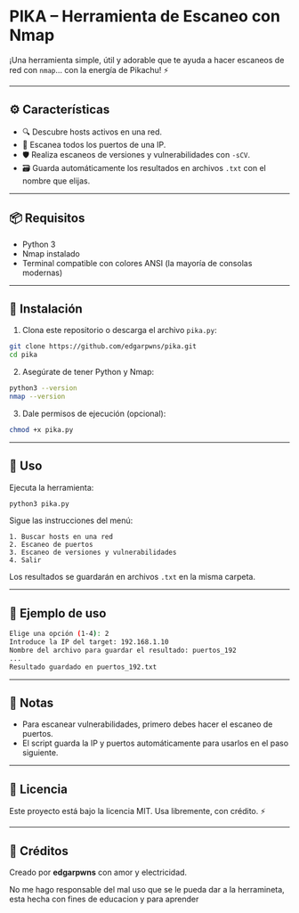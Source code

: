 
# PIKA – Herramienta de Escaneo con Nmap

¡Una herramienta simple, útil y adorable que te ayuda a hacer escaneos de red con `nmap`… con la energía de Pikachu! ⚡

---

## ⚙️ Características

- 🔍 Descubre hosts activos en una red.
- 📡 Escanea todos los puertos de una IP.
- 🛡️ Realiza escaneos de versiones y vulnerabilidades con `-sCV`.
- 🗃️ Guarda automáticamente los resultados en archivos `.txt` con el nombre que elijas.

---

## 📦 Requisitos

- Python 3
- Nmap instalado
- Terminal compatible con colores ANSI (la mayoría de consolas modernas)

---

## 🧪 Instalación

1. Clona este repositorio o descarga el archivo `pika.py`:

```bash
git clone https://github.com/edgarpwns/pika.git
cd pika
```

2. Asegúrate de tener Python y Nmap:

```bash
python3 --version
nmap --version
```

3. Dale permisos de ejecución (opcional):

```bash
chmod +x pika.py
```

---

## 🚀 Uso

Ejecuta la herramienta:

```bash
python3 pika.py
```

Sigue las instrucciones del menú:

```
1. Buscar hosts en una red
2. Escaneo de puertos
3. Escaneo de versiones y vulnerabilidades
4. Salir
```

Los resultados se guardarán en archivos `.txt` en la misma carpeta.

---

## 📁 Ejemplo de uso

```bash
Elige una opción (1-4): 2
Introduce la IP del target: 192.168.1.10
Nombre del archivo para guardar el resultado: puertos_192
...
Resultado guardado en puertos_192.txt
```

---

## 🧠 Notas

- Para escanear vulnerabilidades, primero debes hacer el escaneo de puertos.
- El script guarda la IP y puertos automáticamente para usarlos en el paso siguiente.

---

## 📜 Licencia

Este proyecto está bajo la licencia MIT. Usa libremente, con crédito. ⚡

---

## 🧡 Créditos

Creado por **edgarpwns** con amor y electricidad.

No me hago responsable del mal uso que se le pueda dar a la herramineta, esta hecha con fines de educacion y para aprender
